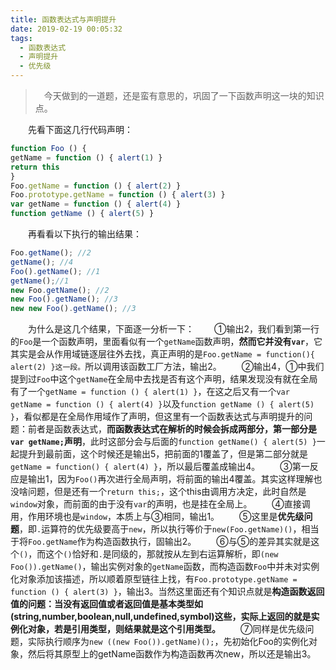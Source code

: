 ```yaml
---
title: 函数表达式与声明提升
date: 2019-02-19 00:05:32
tags:
  - 函数表达式
  - 声明提升
  - 优先级
---
```


> &emsp;今天做到的一道题，还是蛮有意思的，巩固了一下函数声明这一块的知识点。

&emsp;&emsp;先看下面这几行代码声明：
```javascript
function Foo () {
getName = function () { alert(1) }
return this
}
Foo.getName = function () { alert(2) }
Foo.prototype.getName = function () { alert(3) }
var getName = function () { alert(4) }
function getName () { alert(5) }
```
&emsp;&emsp;再看看以下执行的输出结果：
```javascript
Foo.getName(); //2
getName(); //4
Foo().getName(); //1
getName();//1
new Foo.getName(); //2
new Foo().getName(); //3
new new Foo().getName(); //3
```
&emsp;&emsp;为什么是这几个结果，下面逐一分析一下：
&emsp;&emsp;①输出2，我们看到第一行的`Foo`是一个函数声明，里面看似有一个`getName`函数声明，**然而它并没有`var`**，它其实是会从作用域链逐层往外去找，真正声明的是`Foo.getName = function(){ alert(2) }这一段。`所以调用该函数工厂方法，输出2。
&emsp;&emsp;②输出4，①中我们提到过`Foo`中这个`getName`在全局中去找是否有这个声明，结果发现没有就在全局有了一个`getName = function () { alert(1) }`，在这之后又有一个`var getName = function () { alert(4) }`以及`function getName () { alert(5) }`，看似都是在全局作用域作了声明，但这里有一个函数表达式与声明提升的问题：前者是函数表达式，**而函数表达式在解析的时候会拆成两部分，第一部分是`var getName;`声明**，此时这部分会与后面的`function getName() { alert(5) }`一起提升到最前面，这个时候还是输出5，把前面的1覆盖了，但是第二部分就是`getName = function() { alert(4) }`，所以最后覆盖成输出4。
&emsp;&emsp;③第一反应是输出1，因为`Foo()`再次进行全局声明，将前面的输出4覆盖。其实这样理解也没啥问题，但是还有一个`return this;`，这个this由调用方决定，此时自然是`window`对象，而前面的由于没有`var`的声明，也是挂在全局上。
&emsp;&emsp;④直接调用，作用环境也是`window`，本质上与③相同，输出1。
&emsp;&emsp;⑤这里是**优先级问题**，即`.`运算符的优先级要高于`new`，所以执行等价于`new(Foo.getName)()`，相当于将`Foo.getName`作为构造函数执行，固输出2。
&emsp;&emsp;⑥与⑤的差异其实就是这个`()`，而这个`()`恰好和`.`是同级的，那就按从左到右运算解析，即`(new Foo()).getName()`，输出实例对象的`getName`函数，而构造函数`Foo`中并未对实例化对象添加该描述，所以顺着原型链往上找，有`Foo.prototype.getName = function () { alert(3) }`，输出3。当然这里面还有个知识点就是**构造函数返回值的问题：当没有返回值或者返回值是基本类型如(string,number,boolean,null,undefined,symbol)这些，实际上返回的就是实例化对象，若是引用类型，则结果就是这个引用类型。**
&emsp;&emsp;⑦同样是优先级问题，实际执行顺序为`new ((new Foo()).getName)();`，先初始化Foo的实例化对象，然后将其原型上的getName函数作为构造函数再次new，所以还是输出3。